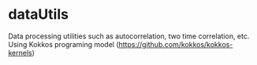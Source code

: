 # dataUtils
Data processing utilities such as autocorrelation, two time correlation, etc.
Using Kokkos programing model (https://github.com/kokkos/kokkos-kernels)
